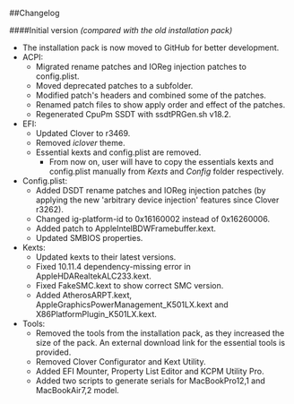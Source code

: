 ##Changelog

####Initial version
_(compared with the old installation pack)_

* The installation pack is now moved to GitHub for better development.
* ACPI:
	- Migrated rename patches and IOReg injection patches to config.plist.
	- Moved deprecated patches to a subfolder.
	- Modified patch's headers and combined some of the patches.
	- Renamed patch files to show apply order and effect of the patches.
	- Regenerated CpuPm SSDT with ssdtPRGen.sh v18.2.
* EFI:
	- Updated Clover to r3469.
	- Removed _iclover_ theme.
	- Essential kexts and config.plist are removed.
		+ From now on, user will have to copy the essentials kexts and config.plist manually from _Kexts_ and _Config_ folder respectively.
* Config.plist:
	- Added DSDT rename patches and IOReg injection patches (by applying the new 'arbitrary device injection' features since Clover r3262).
	- Changed ig-platform-id to 0x16160002 instead of 0x16260006.
	- Added patch to AppleIntelBDWFramebuffer.kext.
	- Updated SMBIOS properties.
* Kexts:
	- Updated kexts to their latest versions.
	- Fixed 10.11.4 dependency-missing error in AppleHDARealtekALC233.kext.
	- Fixed FakeSMC.kext to show correct SMC version.
	- Added AtherosARPT.kext, AppleGraphicsPowerManagement\_K501LX.kext and X86PlatformPlugin\_K501LX.kext.
* Tools:
	- Removed the tools from the installation pack, as they increased the size of the pack. An external download link for the essential tools is provided.
	- Removed Clover Configurator and Kext Utility.
	- Added EFI Mounter, Property List Editor and KCPM Utility Pro.
	- Added two scripts to generate serials for MacBookPro12,1 and MacBookAir7,2 model.